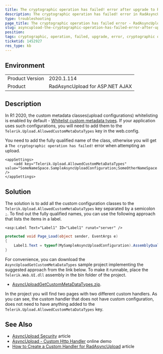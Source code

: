 ```yaml
---
title: The cryptographic operation has failed! error after upgrade to R1 2020 or later
description: The cryptographic operation has failed! error in RadAsyncUpload after upgrade Telerik to version R1 2020(2020.1.114) or later
type: troubleshooting
page_title: The cryptographic operation has failed error - RadAsyncUpload | Telerik UI for ASP.NET AJAX
slug: asyncupload-the-cryptographic-operation-has-failed-error-after-upgrade
position: 
tags: cryptographic, operation, failed, upgrade, error, cryptographic operation has failed, The cryptographic operation has failed!
ticketid: 1452927
res_type: kb
---
```


## Environment
<table>
	<tbody>
		<tr>
			<td>Product Version</td>
			<td>2020.1.114</td>
		</tr>
		<tr>
			<td>Product</td>
			<td>RadAsyncUpload for ASP.NET AJAX</td>
		</tr>
	</tbody>
</table>


## Description

In R1 2020, the custom metadata classes(upload configurations) whitelisting is enabled by default - [Whitelist custom metadata types](https://docs.telerik.com/devtools/aspnet-ajax/controls/asyncupload/security#allowedcustommetadatatypes). If your application uses such configurations, you will need to add them to the `Telerik.Upload.AllowedCustomMetaDataTypes` key in the web.config. 

You need to add the fully qualified name of the class, otherwise you will get a `The cryptographic operation has failed!` error when attempting an upload.

````web.config
<appSettings>
    <add key="Telerik.Upload.AllowedCustomMetaDataTypes" value="SomeNameSpace.SampleAsyncUploadConfiguration;SomeOtherNameSpace.OtherAsyncUploadConfiguration" />
</appSettings>
````


## Solution

The solution is to add all the custom configuration classes to the `Telerik.Upload.AllowedCustomMetaDataTypes` key separated by a semicolon `;`. To find out the fully qualified names, you can use the following approach that lists the items in a label. 

````ASP.NET
<asp:Label Text="Label1" ID="Label1" runat="server" />
````

````C#
protected void Page_Load(object sender, EventArgs e)
{
    Label1.Text = typeof(MySampleAsyncUploadConfiguration).AssemblyQualifiedName.Split(',')[0];
}
````

For convenience, you can download the `AsyncUploadGetCustomMetaDataTypes` sample project implementing the suggested approach from the link below. To make it runnable, place the `Telerik.Web.UI.dll` assembly in the bin folder of the project.

* [AsyncUploadGetCustomMetaDataTypes.zip](files/AsyncUploadGetCustomMetaDataTypes.zip).

In the project you will find two pages with two different custom handlers. As you can see, the custom handler that does not have custom configuration, does not need to have anything added to the `Telerik.Upload.AllowedCustomMetaDataTypes` key.


## See Also

* [AsyncUpload Security](https://docs.telerik.com/devtools/aspnet-ajax/controls/asyncupload/security) article
* [AsyncUpload - Custom Http Handler](https://demos.telerik.com/aspnet-ajax/asyncupload/examples/imageuploader/defaultcs.aspx) online demo
* [How to Create a Custom Handler for RadAsyncUpload](https://docs.telerik.com/devtools/aspnet-ajax/controls/asyncupload/how-to/how-to-extend-the-radasyncupload-handler) article
 
